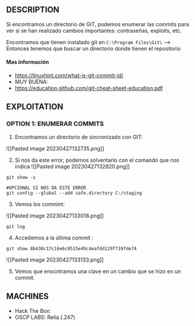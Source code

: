 
## DESCRIPTION

Si encontramos un directorio de GIT, podemos enumerar las commits para ver si se han realizado cambios importantes: contraseñas, exploits, etc.

Encontramos que tienen instalado git en  `C:\Program Files\Git\`  --> Entonces tenemos que buscar un directorio donde tienen el repositorio

#### Mas información
* https://linuxhint.com/what-is-git-commit-id/
* MUY BUENA: 
* https://education.github.com/git-cheat-sheet-education.pdf


## EXPLOITATION

### OPTION 1: ENUMERAR COMMITS 

1. Encontramos un directorio de sincronizado con GIT:

![[Pasted image 20230427132735.png]]

2. Si nos da este error, podemos solventarlo con el comando que nos indica
![[Pasted image 20230427132820.png]]

```
git show -s

#OPCIONAL SI NOS DA ESTE ERROR
git config --global --add safe.directory C:/staging
```

3. Vemos los commint:

![[Pasted image 20230427133018.png]]

```
git log
```

4. Accedemos a la última commit :

```
git show 8b430c17c16e6c0515e49c4eafdd129f719fde74
```

![[Pasted image 20230427133133.png]]

5. Vemos que enocntramos una clave en un cambio que se hizo en un commit.

## MACHINES

* Hack The Box: 
* OSCP LABS: Relia (.247)

